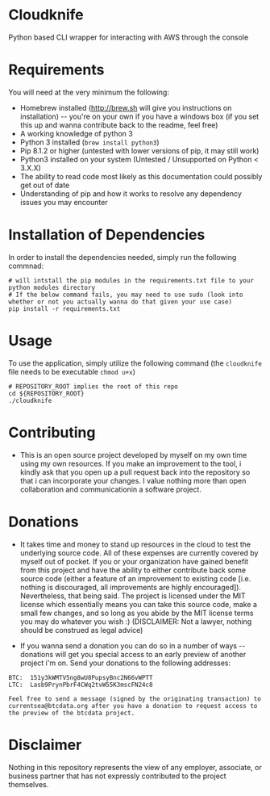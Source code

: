 # Cloudknife 
Python based CLI wrapper for interacting with AWS through the console 

# Requirements
You will need at the very minimum the following: 
* Homebrew installed (http://brew.sh will give you instructions on installation) -- you're on your own if you have a windows box (if you set this up and wanna contribute back to the readme, feel free) 
* A working knowledge of python 3
* Python 3 installed (`brew install python3`) 
* Pip 8.1.2 or higher (untested with lower versions of pip, it may still work)
* Python3 installed on your system (Untested / Unsupported on Python < 3.X.X) 
* The ability to read code most likely as this documentation could possibly get out of date 
* Understanding of pip and how it works to resolve any dependency issues you may encounter 

# Installation of Dependencies 
In order to install the dependencies needed, simply run the following commnad: 
```
# will intstall the pip modules in the requirements.txt file to your python modules directory 
# If the below command fails, you may need to use sudo (look into whether or not you actually wanna do that given your use case) 
pip install -r requirements.txt 
```

# Usage
To use the application, simply utilize the following command (the `cloudknife` file needs to be executable `chmod u+x`) 
```
# REPOSITORY_ROOT implies the root of this repo 
cd ${REPOSITORY_ROOT} 
./cloudknife 
```

# Contributing 
* This is an open source project developed by myself on my own time using my own resources.  If you make an improvement to the tool, i kindly ask that you open up a pull request back into the repository so that i can incorporate your changes.  I value nothing more than open collaboration and communicationin a software project. 

# Donations 
* It takes time and money to stand up resources in the cloud to test the underlying source code.  All of these expenses are currently covered by myself out of pocket.  If you or your organization have gained benefit from this project and have the ability to either contribute back some source code (either a feature of an improvement to existing code [i.e. nothing is discouraged, all improvements are highly encouraged]).  Nevertheless, that being said.  The project is licensed under the MIT license which essentially means you can take this source code, make a small few changes, and so long as you abide by the MIT license terms you may do whatever you wish :) (DISCLAIMER: Not a lawyer, nothing should be construed as legal advice) 

* If you wanna send a donation you can do so in a number of ways -- donations will get you special access to an early preview of another project i'm on.  Send your donations to the following addresses: 
```
BTC:  151y3kWMTV5ng8wU8PupsyBnc2N66vWPTT
LTC:  Lasb9PrynPbrF4CWq2tvW55K3mscFN24c8

Feel free to send a message (signed by the originating transaction) to currentsea@btcdata.org after you have a donation to request access to the preview of the btcdata project. 
```

# Disclaimer
Nothing in this repository represents the view of any employer, associate, or business partner that has not expressly contributed to the project themselves.  
